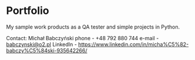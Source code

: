# Portfolio

My sample work products  as a QA tester and simple projects in Python.

Contact:
Michał Babczyński
phone - +48 792 880 744
e-mail - babczynski@o2.pl
LinkedIn - https://www.linkedin.com/in/micha%C5%82-babczy%C5%84ski-935642266/

